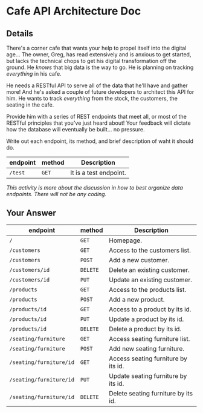 # Cafe API Architecture Doc

## Details

There's a corner cafe that wants your help to propel itself into the digital age... The owner, Greg, has read extensively and is anxious to get started, but lacks the technical chops to get his digital transformation off the ground. He _knows_ that big data is the way to go. He is planning on tracking _everything_ in his cafe.

He needs a RESTful API to serve all of the data that he'll have and gather more! And he's asked a couple of future developers to architect this API for him. He wants to track _everything_ from the stock, the customers, the seating in the cafe.

Provide him with a series of REST endpoints that meet all, or most of the RESTful principles that you've just heard about! Your feedback will dictate how the database will eventually be built... no pressure.

Write out each endpoint, its method, and brief description of waht it should do.

| endpoint | method | Description            |
| -------- | ------ | ---------------------- |
| `/test`  | `GET`  | It is a test endpoint. |

_This activity is more about the discussion in how to best organize data endpoints. There will not be any coding._

## Your Answer

| endpoint                | method   | Description                         |
| ----------------------- | -------- | ----------------------------------- |
| `/`                     | `GET`    | Homepage.                           |
| `/customers`            | `GET`    | Access to the customers list.       |
| `/customers`            | `POST`   | Add a new customer.                 |
| `/customers/id`         | `DELETE` | Delete an existing customer.        |
| `/customers/id`         | `PUT`    | Update an existing customer.        |
| `/products`             | `GET`    | Access to the products list.        |
| `/products`             | `POST`   | Add a new product.                  |
| `/products/id`          | `GET`    | Access to a product by its id.      |
| `/products/id`          | `PUT`    | Update a product by its id.         |
| `/products/id`          | `DELETE` | Delete a product by its id.         |  |
| `/seating/furniture`    | `GET`    | Access seating furniture list.      |
| `/seating/furniture`    | `POST`   | Add new seating furniture.          |
| `/seating/furniture/id` | `GET`    | Access seating furniture by its id. |
| `/seating/furniture/id` | `PUT`    | Update seating furniture by its id. |
| `/seating/furniture/id` | `DELETE` | Delete seating furniture by its id. |
